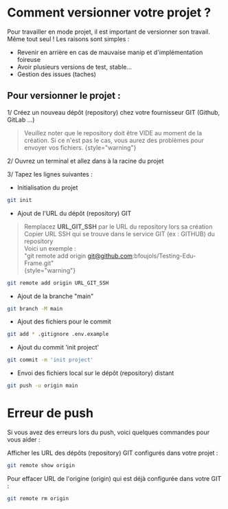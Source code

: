 # Comment versionner votre projet ?

Pour travailler en mode projet, il est important de versionner son travail. Même tout seul !
Les raisons sont simples :

- Revenir en arrière en cas de mauvaise manip et d'implémentation foireuse
- Avoir plusieurs versions de test, stable…
- Gestion des issues (taches)

## Pour versionner le projet :

1/ Créez un nouveau dépôt (repository) chez votre fournisseur GIT (Github, GitLab ...)


> Veuillez noter que le repository doit être VIDE au moment de la création.
> Si ce n'est pas le cas, vous aurez des problèmes pour envoyer vos fichiers.
{style="warning"}

2/ Ouvrez un terminal et allez dans à la racine du projet

3/ Tapez les lignes suivantes :

- Initialisation du projet

````Bash
git init
````

- Ajout de l'URL du dépôt (repository) GIT

> Remplacez **URL_GIT_SSH** par le URL du repository lors sa création \
> Copier URL SSH qui se trouve dans le service GIT (ex : GITHUB) du repository \
> Voici un exemple : \
> "git remote add origin git@github.com:bfoujols/Testing-Edu-Frame.git" \
{style="warning"}

````Bash
git remote add origin URL_GIT_SSH
````

- Ajout de la branche "main"

````Bash
git branch -M main
````

- Ajout des fichiers pour le commit

````Bash
git add * .gitignore .env.example
````

- Ajout du commit 'init project'

````Bash
git commit -m 'init project'
````

- Envoi des fichiers local sur le dépôt (repository) distant

````Bash
git push -u origin main
````

# Erreur de push

Si vous avez des erreurs lors du push, voici quelques commandes pour vous aider :

Afficher les URL des dépôts (repository) GIT configurés dans votre projet :

````Bash
git remote show origin
````

Pour effacer URL de l'origine (origin) qui est déjà configurée dans votre GIT :
````Bash
git remote rm origin
````

